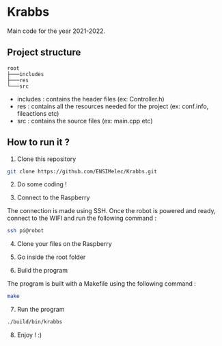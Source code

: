 # Krabbs

Main code for the year 2021-2022.

## Project structure
```
root
├───includes
├───res
└───src
```

- includes : contains the header files (ex: Controller.h)
- res : contains all the resources needed for the project (ex: conf.info, fileactions etc)
- src : contains the source files (ex: main.cpp etc)

## How to run it ?

1. Clone this repository
```bash
git clone https://github.com/ENSIMelec/Krabbs.git
```
2. Do some coding !

3. Connect to the Raspberry

The connection is made using SSH. Once the robot is powered and ready, connect to the WIFI and run the following command :
```bash
ssh pi@robot
```

4. Clone your files on the Raspberry

5. Go inside the root folder

6. Build the program

The program is built with a Makefile using the following command :
```bash
make
```

7. Run the program
```bash
./build/bin/krabbs
```

8. Enjoy ! :)
